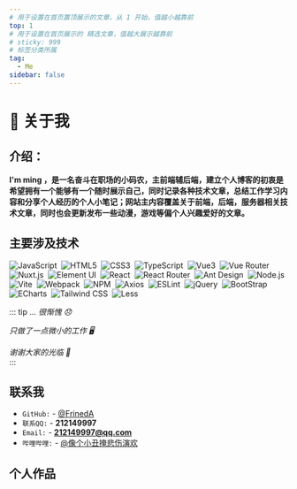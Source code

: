 ```yaml
---
# 用于设置在首页置顶展示的文章，从 1 开始，值越小越靠前
top: 1
# 用于设置在首页展示的 精选文章，值越大展示越靠前
# sticky: 999
# 标签分类所属
tag:
  - Me
sidebar: false
---
```


# 🥰 关于我

## 介绍：

**I'm ming ，是一名奋斗在职场的小码农，主前端辅后端，建立个人博客的初衷是希望拥有一个能够有一个随时展示自己，同时记录各种技术文章，总结工作学习内容和分享个人经历的个人小笔记；网站主内容覆盖关于前端，后端，服务器相关技术文章，同时也会更新发布一些动漫，游戏等偏个人兴趣爱好的文章。**

## 主要涉及技术

<p>
  <img src="https://img.shields.io/badge/-JavaScript-A9A9A9?logo=JavaScript&logoColor=F7DF1E" alt="JavaScript" style="display: inline-block;" />&nbsp;
  <img src="https://img.shields.io/badge/-HTML5-A9A9A9?logo=HTML5&logoColor=E34F26" alt="HTML5" style="display: inline-block;" />&nbsp;
  <img src="https://img.shields.io/badge/-CSS3-A9A9A9?logo=CSS3&logoColor=1572B6" alt="CSS3" style="display: inline-block;" />&nbsp;
  <img src="https://img.shields.io/badge/-TypeScript-C0C0C0?logo=TypeScript&logoColor=3178C6" alt="TypeScript" style="display: inline-block;" />&nbsp;
    <img src="https://img.shields.io/badge/-Vue3-C0C0C0?logo=Vue.js&logoColor=4FC08D" alt="Vue3" style="display: inline-block;" />&nbsp;
    <img src="https://img.shields.io/badge/-Vue_Router-35495E?logo=vue-router&logoColor=white" alt="Vue Router" style="display: inline-block;" />&nbsp;
    <img src="https://img.shields.io/badge/-Nuxt.js-00C58E?logo=nuxt.js&logoColor=white" alt="Nuxt.js" style="display: inline-block;" />&nbsp;
    <img src="https://img.shields.io/badge/-Element_UI-E6A23C?logo=element&logoColor=white" alt="Element UI" style="display: inline-block;" />&nbsp;
    <img src="https://img.shields.io/badge/-React-20232A?logo=react&logoColor=61DAFB" alt="React" style="display: inline-block;" />&nbsp;
    <img src="https://img.shields.io/badge/-React_Router-CA4245?logo=react-router&logoColor=white" alt="React Router" style="display: inline-block;" />&nbsp;
  <img src="https://img.shields.io/badge/-Ant%20Design-C0C0C0?logo=Ant-Design&logoColor=0170FE" alt="Ant Design" style="display: inline-block;" />&nbsp;
  <img src="https://img.shields.io/badge/-Node.js-D3D3D3?logo=Node.js&logoColor=339933" alt="Node.js" style="display: inline-block;" />&nbsp;
  <img src="https://img.shields.io/badge/-Vite-D3D3D3?logo=Vite&logoColor=646CFF" alt="Vite" style="display: inline-block;" />&nbsp;
  <img src="https://img.shields.io/badge/-Webpack-D3D3D3?logo=Webpack&logoColor=8DD6F9" alt="Webpack" style="display: inline-block;" />&nbsp;
  <img src="https://img.shields.io/badge/-NPM-C0C0C0?logo=npm&logoColor=CB3837" alt="NPM" style="display: inline-block;" />&nbsp;
  <img src="https://img.shields.io/badge/-Axios-C0C0C0?logo=Axios&logoColor=5A29E4" alt="Axios" style="display: inline-block;" />&nbsp;
  <img src="https://img.shields.io/badge/-ESLint-C0C0C0?logo=ESLint&logoColor=4B32C3" alt="ESLint" style="display: inline-block;" />&nbsp;
  <img src="https://img.shields.io/badge/-jQuery-0769AD?logo=jQuery&logoColor=FFF" alt="jQuery" style="display: inline-block;" />&nbsp;
  <img src="https://img.shields.io/badge/-Bootstrap-7952B3?logo=Bootstrap&logoColor=FFF" alt="BootStrap" style="display: inline-block;" />&nbsp;
  <img src="https://img.shields.io/badge/-ECharts-C0C0C0?logo=Apache-ECharts&logoColor=AA344D" alt="ECharts" style="display: inline-block;" />&nbsp;
  <img src="https://img.shields.io/badge/-Tailwind%20CSS-FFF?logo=Tailwind-CSS&logoColor=06B6D4" alt="Tailwind CSS" style="display: inline-block;" />&nbsp;
  <img src="https://img.shields.io/badge/-Less-D3D3D3?logo=Less&logoColor=1D365D" alt="Less" style="display: inline-block;" />&nbsp;
</p>

::: tip ...
<em>很惭愧 😞</em>

<em>只做了一点微小的工作 🖥︎</em>

<em>谢谢大家的光临 🥰</em>  
:::

## 联系我

- `GitHub:` - [@FrinedA](https://github.com/huangmingfu)
- `联系QQ:` - **212149997**
- `Email:` - **212149997@qq.com**
- `哔哩哔哩:` - [@像个小丑掩悲伤演欢](https://space.bilibili.com/37606570)

## 个人作品

<UserWorksPage />

<style scoped lang="scss">
  :deep(.user-works-page){
    margin-top:unset;
    padding-top:unset;

   .aside-container{
      display: none;
    }
    .works{
      width: 100%;
      .work{
        margin-top:25px;
        &:nth-child(2){
          margin-top:unset;
        }
        .description{
          color:#00C1B6;
          font-weight: 600;
        }
        /* 年份标题 */
        /* & > h2{
          display: none;
        } */
      }
    }
    .title{
      margin-top:unset;
    }
  }
</style>
